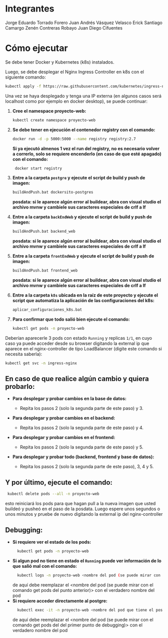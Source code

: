 # Integrantes
Jorge Eduardo Torrado Forero
Juan Andrés Vásquez Velasco
Erick Santiago Camargo
Zenén Contreras Robayo
Juan Diego Cifuentes


# Cómo ejecutar

Se debe tener Docker y Kubernetes (k8s) instalados.

Luego, se debe desplegar el Nginx Ingress Controller en k8s con el siguiente comando:
 ```bash
kubectl apply -f https://raw.githubusercontent.com/kubernetes/ingress-nginx/main/deploy/static/provider/cloud/deploy.yaml -n ingress-nginx
 ```

Una vez se haya desplegado y tenga una IP externa (en algunos casos será localhost como por ejemplo en docker desktop), se puede continuar:

1. **Cree el namespace proyecto-web:**
    ```bash
    kubectl create namespace proyecto-web
    ```

2. **Se debe tener en ejecución el contenedor registry con el comando:**
    ```bash
    docker run -d -p 5000:5000 --name registry registry:2.7
    ```
    **Si ya ejecutó almenos 1 vez el run del registry, no es necesario volver a correrlo, solo se requiere encenderlo (en caso de que esté apagado) con el comando:**
   ```bash
    docker start registry
    ```

3. **Entre a la carpeta `postgre` y ejecute el script de build y push de imagen:**
    ```bash
    buildAndPush.bat dockersito-postgres
    ```
     **posdata: si le aparece algún error al buildear, abra con visual studio el archivo mvnw y cambiele sus caracteres especiales de crlf a lf**

4. **Entre a la carpeta `backEndWeb` y ejecute el script de build y push de imagen:**
    ```bash
    buildAndPush.bat backend_web
    ```
    **posdata: si le aparece algún error al buildear, abra con visual studio el archivo mvnw y cambiele sus caracteres especiales de crlf a lf**

5. **Entre a la carpeta `frontEndWeb` y ejecute el script de build y push de imagen:**
    ```bash
    buildAndPush.bat frontend_web
    ```
    **posdata: si le aparece algún error al buildear, abra con visual studio el archivo mvnw y cambiele sus caracteres especiales de crlf a lf**

6. **Entre a la carpeta `k8s` ubicada en la raíz de este proyecto y ejecute el script que automatiza la aplicación de las configuraciones del k8s:**
    ```bash
    aplicar_configuraciones_k8s.bat
    ```

7. **Para confirmar que todo salió bien ejecute el comando:**
    ```bash
    kubectl get pods -n proyecto-web
    ```

Deberían aparecerle 3 pods con estado `Running` y replicas `1/1`, en cuyo caso ya puede acceder desde su browser digitando la external ip que aparece en el nginx-controller de tipo LoadBalancer (digite este comando si necesita saberla):
   ```bash
   kubectl get svc -n ingress-nginx
   ```
    
## En caso de que realice algún cambio y quiera probarlo: 
- **Para desplegar y probar cambios en la base de datos:**
  - Repita los pasos 2 (solo la segunda parte de este paso) y 3.

- **Para desplegar y probar cambios en el backend:**
  - Repita los pasos 2 (solo la segunda parte de este paso) y 4.

- **Para desplegar y probar cambios en el frontend:**
  - Repita los pasos 2 (solo la segunda parte de este paso) y 5.

- **Para desplegar y probar todo (backend, frontend y base de datos):**
  - Repita los pasos 2 (solo la segunda parte de este paso), 3, 4 y 5.

## Y por último, ejecute el comando:
   ```bash
    kubectl delete pods --all -n proyecto-web
   ```
    
esto reiniciará los pods para que hagan pull a la nueva imagen que usted buildeó y pusheó en el paso de la posdata. Luego espere unos segundos o unos minutos y pruebe de nuevo digitando la external ip del nginx-controller

## Debugging:
- **Si requiere ver el estado de los pods:**
  ```bash
    kubectl get pods -n proyecto-web
   ```
- **Si algun pod no tiene en estado el  `Running` puede ver información de lo que salió mal con el comando:**
  ```bash
    kubectl logs -n proyecto-web <nombre del pod (se puede mirar con el comando get pods del punto anterior)>
   ```
  de aquí debe reemplazar el <nombre del pod (se puede mirar con el comando get pods del punto anterior)> con el verdadero nombre del pod
- **Si requiere acceder directamente al postgre:**
  ```bash
    kubectl exec -it -n proyecto-web <nombre del pod que tiene el postgres (se puede mirar con el comando get pods del primer punto de debugging)> -- /bin/bash
   ```
  de aquí debe reemplazar el <nombre del pod (se puede mirar con el comando get pods del del primer punto de debugging)> con el verdadero nombre del pod

